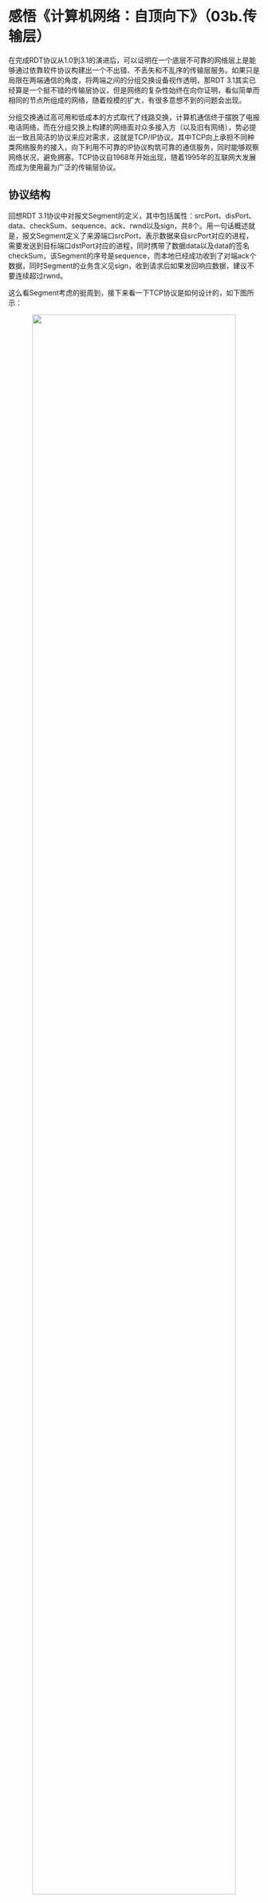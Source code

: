 # 感悟《计算机网络：自顶向下》（03b.传输层）

在完成RDT协议从1.0到3.1的演进后，可以证明在一个底层不可靠的网络层上是能够通过依靠软件协议构建出一个不出错、不丢失和不乱序的传输层服务。如果只是局限在两端通信的角度，将两端之间的分组交换设备视作透明，那RDT 3.1其实已经算是一个挺不错的传输层协议，但是网络的复杂性始终在向你证明，看似简单而相同的节点所组成的网络，随着规模的扩大，有很多意想不到的问题会出现。

分组交换通过高可用和低成本的方式取代了线路交换，计算机通信终于摆脱了电报电话网络，而在分组交换上构建的网络面对众多接入方（以及旧有网络），势必提出一致且简洁的协议来应对需求，这就是TCP/IP协议。其中TCP向上承担不同种类网络服务的接入，向下利用不可靠的IP协议构筑可靠的通信服务，同时能够观察网络状况，避免拥塞。TCP协议自1968年开始出现，随着1995年的互联网大发展而成为使用最为广泛的传输层协议。

## 协议结构

回想RDT 3.1协议中对报文Segment的定义，其中包括属性：srcPort、disPort、data、checkSum、sequence、ack、rwnd以及sign，共8个。用一句话概述就是，报文Segment定义了来源端口srcPort，表示数据来自srcPort对应的进程，需要发送到目标端口dstPort对应的进程，同时携带了数据data以及data的签名checkSum，该Segment的序号是sequence，而本地已经成功收到了对端ack个数据，同时Segment的业务含义见sign，收到请求后如果发回响应数据，建议不要连续超过rwnd。

这么看Segment考虑的挺周到，接下来看一下TCP协议是如何设计的，如下图所示：

<center>
<img src="https://weipeng2k.github.io/hot-wind/resources/computer-network/tcp-protocol.png" width="90%">
</center>

如上图所示，TCP协议设计的比较紧凑，从第4行的数据偏移量，也就是协议头的长度可以看出来，TCP协议是一个变长协议。协议自上而下，分别是发送端和接受端的端口，发送编号与响应编号，以及6位的保留位，6位的控制位和16位的窗口大小。如果对应到RDT 3.1的Segment上，缺失的概念就只剩下数据偏移量和紧急指针了，后者协议栈实现可以不关注，算是个可有可无的概念，接下来还是看一下数据偏移量。

数据偏移量Headersize表示的是TCP头的长度，但一般会乘以4，主要是只有4位的Headersize最多也就表示15，所以用一个乘4的潜规则可以多表示一些。如果只有TCP头的长度，那么携带的data长度如何表示呢？这就需要用到IP协议，因为在IP协议上会标出IP分组的长度以及IP头的长度，由于TCP报文是作为IP的payload，所以用户需要传输的data长度可以通过计算：IP分组长度 - IP头长度 - TCP头长度 这个公式得到。如果从变长协议的规范看，变长协议至少要包括数据报的总长度以及协议头长度（或者数据体长度）两个长度才能正常工作，所以可以看到TCP协议其实算不上一个能独立运作的协议，更直白的说，TCP是IP上的一种功能应用，是IP协议上的一种处理策略。

> 最原始的版本TCP和IP本来就设计在一起。

如果从UDP协议来看，UDP协议是定长协议，也就是头部始终是8字节，但是其长度字段是单独标识的，所以UDP协议可以算是一个能独立运作的协议，从这点看TCP协议设计的水平还是不怎么高，不自洽，不完备，但是和很多计算机底层技术一样，设计的不完美，但是不妨碍用。

对于控制位，功能也就是类似RDT协议中Segment.sign，它是6位的，也就是有6种功能，具体功能和描述如表所示，其中位数是自右向左：

|名称|位数|描述|
|----|----|----|
|URG|6|标识紧急指针有效|
|ACK|5|表示ACK号有效，因为ACK号是每次TCP传输中都携带的，假设第一次建立连接的TCP报文，其ACK号字段显然是无意义的，此时就需要控制位中的ACK来表示当前报文中的ACK号是否有意义|
|PSH|4|Flush操作，将发送数据从缓存中发到网络|
|RST|3|强制断开连接|
|SYN|2|发送和接收相互确认的需要，回忆RDT协议中建立连接的过程，目的就是同步序号到对端的游标，目的是达成共识|
|FIN|1|断开连接|

TCP协议的实现依靠协议栈程序，不同操作系统的实现会有不同，但由于TCP协议是共同的，所以不同操作系统的协议栈程序依旧能完成通信，简单说就是不同操作系统可以使用网络进行相互通信。

## 建立连接

在RDT协议的设计演化过程中，3.1版本的RDT提到了连接建立，它是通过三次单向的请求来完成通信两端对于连接状态能够达成共识的。TCP协议也是一样，通过“三次握手”来完成建立连接。连接建立除了交换发送编号、接收数据的窗口大小，还包括链路层帧的大小，也就是MTU（Maximum Segment Size）的大小。

传输层的连接建立关数据链路层什么事？管得也太宽了吧。在介绍原因之前，先简单看一下MTU是什么。

MTU表示数据链路层一个帧所能携带的最大数据量，这个帧的单位还是字节，毕竟在二层以上还属于字节，到物理层就是信号了。数据链路层有不同种类，目前使用最广泛的就是以太网，以太网默认是1500字节，其结构如下图所示：

<center>
<img src="https://weipeng2k.github.io/hot-wind/resources/computer-network/tcp-ethernet-with-ip.png" width="90%">
</center>

可以看到IP分组被装在一个帧里面，如果一个IP分组的大小超过了当前数据链路层的上限，被拆分到多个帧中，那么除了第一个帧还知道自己是谁，后面的帧里面装的就是阿巴阿巴了。从完整性的角度考虑，IP分组需要能够按照当前数据链路层定义的MTU大小来做好自身分片的规划，IP协议如此，TCP协议作为IP协议上层的一个“应用”，连协议头都不完备的它（TCP）就更没有资格讨价还价了。

虽然数据链路层定义的MTU，但是传输的数据中包含了IP与TCP的头信息，所以还需要将头信息数据从MTU的载荷中减去，由此得到MSS（Maximum Segment Size），最大的报文长度，看Segment就知道它是面向传输层的。

对于数据传输而言，上述分片策略如下图所示：

<center>
<img src="https://weipeng2k.github.io/hot-wind/resources/computer-network/tcp-mss.png" width="90%">
</center>

如上图所示，对于一个完整的HTTP协议消息（注意：消息表示该协议属于应用层），它的尺寸无疑是相对较大的，它会被按照MSS做分拆，拆好的数据会添加对应的TCP协议头，最终被放置到IP分组中，以分片形式发往对端。

不同数据链路层需要能够互联互通，方式就是适配TCP/IP协议。如果一个MTU是6400字节的数据链路层实现与以太网（1500字节）进行通信，以太网向对端发送的帧理论上能够被其识别，反之则不然。因此在进行TCP建连时，还需要交换自身的MSS大小，双方需要协商出一个用于通信的MSS，也就是取得min(MSS[src], MSS[dst])作为当前TCP连接所使用的MSS。

发起建连的一方，TCP报文的控制位SYN为真，sequence是随机生成的，只是表示一个位点，发送多少字节，它就会增加多少，而随机的目的主要是出于安全考虑。至于接收窗口是TCP报文头中定义的，而MSS这类的信息会放在TCP协议定义的可选字段中携带过去。

TCP协议建连的“三次握手”过程，如下图所示：

<center>
<img src="https://weipeng2k.github.io/hot-wind/resources/computer-network/tcp-connect-seq.png" width="90%">
</center>

如上图所示，客户端发起建连操作，一般是由程序调用socket来完成，一般步骤都是先定义服务端的IP和端口，也就是准备好服务端的Endpoint，然后调用connect方法进行连接。

在发送SYN报文之前，客户端协议栈需要为当前TCP连接分配好接收与发送缓存，同时完成本地（随机）端口的绑定，该端口的目的是向协议栈注册进程与端口的对应关系，保证对方回报文后，能根据它找到来时的路。当内存开辟完成，准备工作就绪后，还需要使用网络层提供的Path MTU Discovery机制，查询出当前数据链路层的MTU大小。一般该机制通过网络层ICMP协议实现，也就是调用对端之前，先撸一下自己，得到MSS后，就可以发送SYN报文了。

SYN报文包含了随机生成的sequence，接收窗口rwnd以及MSS等信息，依托IP协议的路由转发，如果一切顺利将会抵达服务端。如果发送的SYN报文丢失，TCP还会有重试机制，通过报文重传来确保可靠性，当然服务端收到报文后，也会校验一下，如果通过了，就就该服务端出牌了。

服务端收到SYN报文，由于服务端程序先期绑定到了对应网卡和端口上，所以SYN报文中对应的端口是可以找到服务端程序的。协议栈根据SYN报文以及分组中的端口和IP，创建出一个socket连接，该连接可以由<src-IP, src-Port, dst-IP, dst-Port>唯一确定。

> 以服务端的角度看，服务端程序绑定端口启动起来，外部有一个客户端通过TCP连接上来，此时会存在两个连接，一个是用来接收建连的连接，另一个是客户端和服务端之间的连接。

服务端连接一旦创建，就需要分配接收与发送缓存，同时会将连接信息注册到协议栈，这样协议栈可以通过<src-IP, src-Port, dst-IP, dst-Port>来定位到对应的TCP连接，也能从该连接找到服务端程序。服务端的初始化工作完成后，就需要将服务端的序号以及针对SYN报文的响应进行回复，也就是发出SYNACK报文，这个报文同时包含了SYN和ACK，简称为SYNACK报文。

SYNACK报文中SYN相关的部分就是服务端随机生成的sequence，以及和SYN报文中相类似的rwnd以及MSS等信息，而ACK相关的部分就是针对SYN报文中sequence的回复。假设SYN.sequence=23，那SYNACK.ack就会是24，表示24以前的数据已经收到，目前需要收到从24开始的数据。

SYNACK报文发回客户端后，客户端协议栈程序能够根据<src-IP, src-Port, dst-IP, dst-Port>确定是哪个TCP连接，以及是哪一个进程。根据SYNACK中src-Port以及分组中的src-IP，将对应的数据更新到协议栈，同时协议栈针对SYNACK报文中的SYN部分进行响应回复，发出ACK报文。

客户端发送的ACK报文主要包括了对SYNACK.sequence的回复，如果服务端发送的SYNACK.sequence=10, 则ACK.ack=11，这和之前的行为是类似的。需要注意两点：第一，ACK回复的是SYN或者说SYNACK的SYN部分，不会存在针对ACK的ACK报文；第二，上述建连过程都是操作系统内核中的协议栈进程来完成的，对用户进程是透明的，或者说无感的。

通过“三次握手”，TCP连接就在双方的共识中建立起来，客户端和服务端如何知晓该发送SYN或者SYNACK报文呢？答案是状态，根据各自的连接状态来期望得到的报文，以及得到报文后所做出的动作。建连状态的变迁如下图所示：

<center>
<img src="https://weipeng2k.github.io/hot-wind/resources/computer-network/tcp-connect-state.png" width="90%">
</center>

如上图所示，CLOSE、LISTEN、SYN-SENT、SYN-RCVD和ESTABLISHED这5个状态构成了两端TCP连接的状态全集，一旦连接建立完成，一切正常的情况下连接两端去看该连接，状态都是处于ESTABLISHED。不过客户端和服务端双方动作不一样，服务端有监听端口和接收连接建立请求的动作，所以状态也有所不同，客户端具有的状态是CLOSE、SYN-SENT和ESTABLISHED，服务端是CLOSE、LISTEN、SYN-RCVD和ESTABLISHED。

从服务端开始，创建了TCP连接，绑定到某个网卡接口（IP）和端口，状态从CLOSE变为LISTEN，代表该监听连接正常工作，可以用来接收其他Endpoint的建连请求。

客户端开启“三次握手”的第一步，发出SYN报文，状态由CLOSE变为SYN-SENT。服务端监听连接收到SYN报文，复制并初始化一个连接，该连接状态为SYN-RCVD，该连接和客户端连接是对应的，然后发出SYNACK报文。

客户端处于SYN-SENT状态，收到SYNACK报文后，更新本地连接信息，同时将连接状态变更为ESTABLISHED，发出针对SYNACK的确认报文，即ACK报文。服务端收到ACK报文后，状态从SYN-RCVD变为ESTABLISHED，两端TCP连接建立完成。

## 传输数据

两端连接建立完成后，就进入数据传输阶段，该阶段的执行与RDT协议类似，采用发送与确认的方式来确保数据可靠传输。以两台主机之间echo协议为例，TCP协议传输过程如下图所示：

<center>
<img src="https://weipeng2k.github.io/hot-wind/resources/computer-network/tcp-echo-protocol.png" width="90%">
</center>

如上图所示，主机A向主机B发送字符c，按照echo协议，主机B会回复相同的字符给主机A。主机A发送的报文序号为42，而确认ack是79，这代表当前报文的字节序号是42，而已经收到了78个字节，接下来期望从第79个收。主机B回复主机A，该报文不仅有对42号的确认，也就是确认ack为43，代表收到42个字节的数据，同时序号是79，也是主机A期望的。

用户在主机A上输入了字符c，主机B返回了字符c，最后主机A还是针对主机B的回复做了确认，表示已经成功收到了79个字节。

报文序号并不是根据报文的数量来进行自增的，TCP传输的标的是字节，因此是按照字节序号来定义，这点和RDT有些不同，不过本质没有区别。可以把TCP的工作理解为将一根香肠从一台主机搬到另一台主机，这根香肠无限长，TCP就根据MSS来切，它可以切成N段，然后一段段的传递过去。每一段都有长度，可以使用毫米计数，这样第N段香肠的序号就可以是Length(N - 1) + 1，也就是前N-1段长度的毫米数再加1，这样序号可以保证自增，同时序号也可以用来作为传输香肠长度的参考，比如：传输的香肠段序号是1234，这就不用关心它到底是第几段，而是能知道已经有1233毫米的香肠被传送到对端了。

报文发送离不开发送缓冲区，这点与RDT差不多，过程如下图所示：

<center>
<img src="https://weipeng2k.github.io/hot-wind/resources/computer-network/tcp-swnd.png" width="90%">
</center>

如上图所示，应用需要通过网络发送的数据不断的追加到缓冲区中，而将数据发送到网络后，需要有确认才能继续发送，为了解决可靠性和效率这两个对立的问题，使用发送窗口swnd来进行调和。TCP超时任务会与发送窗口的baseseq相关联，定时关注swnd中发送较早的数据是否收到响应，而对端传回的响应会推动baseseq向前移动，使得更多的数据从缓冲区中发往网络。

发往网络不是一个同步的过程，只是操作系统协议栈将报文最终转换成为数据帧，由网卡驱动将帧变为电信号，并通过网卡的端口将信号已高低电平的形式“表述”一遍即可，至于连接线材那边的事情，当前主机一概不管。

使用滑动窗口的方式来管理数据发送和对ACK的响应，目的就是发送报文后不必等待ack响应而是继续发送下一个报文，这样就可以充分跑满网络，有效提升利用率。因此TCP协议也有类似RDT协议的rwnd属性，用来告诉发送发，自己还能收多少数据，也就是你还能不看ack的发多少数据。与RDT协议类似，TCP依靠序号解决发送的顺序问题，ACK解决接收可靠性问题，缓冲区解决发送和消费的效率问题，再通过滑动窗口解决发送和响应能够异步的问题。

因为有了滑动窗口的存在，TCP响应除了完成ACK响应的工作还需要支持接受缓冲区大小带回（给发送方的）工作。如果这两个响应分开发送也是可以完成工作的，但是TCP协议能同时传输ack和rwnd，所以会合并到一起。如果频繁的发送响应效率会很低，所以TCP会有一定的积蓄效应，响应累积一下再发，比如：两个响应报文，ack分别为100和300，第一个响应报文一创建就发送不如等几秒，第二个响应报文创建后，发ack为300的更高效。这种累积效应不仅发生在响应上，发送端也是一样，需要发送的数据放入发送缓冲区后，尽可能的接近MSS后再发送，充分的利用网络。

上述策略还有一个专门的算法，叫Nagle，但对于时间敏感型应用就无法接受了，所以会通过配置SO_TCPNODELAY属性来禁止它，也就是告知协议栈，当前连接对于数据进入发送缓冲区后，立刻发送。这和JVM GC策略很像，面向吞吐还是面向响应优先，二者是有矛盾的，需要具体情况具体分析。

报文抵达对端，协议栈收到数据，检查完整性，并将报文中的数据连接起来，还原出来的数据会复制到应用进程相应的内存地址中，再触发中断告知应用进程可以读取数据。当应用进程消费相关数据后，协议栈就会找合适的时间发送响应，响应包含了ack和rwnd。

## 断开连接

TCP连接建立完成后就可以进行数据传输，当通信双方目标已经达成，就可以选择断开连接，参与通信的两端都可以发起断开连接的操作。

假设服务端发起断开连接，这需要使用到TCP报文控制位中的FIN，表示连接完结，两端交互的流程如下图：

<center>
<img src="https://weipeng2k.github.io/hot-wind/resources/computer-network/tcp-disconnect-seq.png" width="90%">
</center>

如上图所示，通过“四次挥手”两端完成TCP连接的拆除，两端各自发出了FIN报文，同时也对远端的FIN报文做出了ACK响应。由于TCP连接只存在于本地，所以TCP连接在发起断开后不会立刻删除，如果服务端发出FIN报文，客户端没有响应，服务端会进行重发，这样最大限度的让双方对于连接断开能够达成共识。

上述过程都是由操作系统协议栈负责的，对于应用进程而言是透明的，假设通信双方其中一方应用进程崩溃，上述断开连接的动作还是可以由协议栈程序来保证的，但如果是系统掉电的突发情况，对端就不会认为连接已经断开，只能经历若干次重传无果后强制断开。

和建连一样，断开连接也需要进行状态控制，断连状态的变迁如下图所示：

<center>
<img src="https://weipeng2k.github.io/hot-wind/resources/computer-network/tcp-disconnect-state.png" width="90%">
</center>

如上图所示，由客户端发起断开连接操作，此时客户端TCP连接的状态是ESTABLISHED，客户端进程调用close方法准备断开连接。客户端的FIN包发送后，客户端TCP连接状态变为FIN_WAIT_1，此时如果客户端进程再调用socket的写方法将会报错。

按照断开连接的契约，服务端会回复客户端的FIN报文，也就是ACK报文，客户端收到服务端发来的ACK报文后，状态变更为FIN_WAIT_2，该状态就开始关注服务端何时发出FIN报文了，也就是等待对端调用close方法来关闭连接。

服务端的FIN报文到达客户端后，客户端会针对该FIN报文做ACK回复，同时状态变为TIME_WAIT，由于收到了服务端的FIN报文，所以理论上没有数据再会由该连接到达客户端，客户端会等待一段时间，将连接状态变为CLOSE，随后拆除。

服务端收到客户端发来的FIN报文后，连接状态变为CLOSE_WAIT，服务端回复ACK后，向客户端发送的数据已经完毕，开始调用close方法，向客户端发出FIN报文。FIN报文发出后，服务端连接状态变为LAST_ACK，当客户端的ACK抵达服务端后，由于客户端之前已经不会再传输数据过来，所以直接将连接状态变为CLOSE，随之拆除当前连接，回收其缓冲区等分配的资源。

从TCP连接的建立和断开来看，除了传递用户的请求和响应数据，单独为了维护两端连接状态就需要7次往复，除去两端资源创建的开销不论，对于系统之间存在频繁的远程通信场景而言，选择短连接是非常不明智的。

## 流量控制

TCP为连接两端实体之间提供了流量控制机制，实现的方式是基于rwnd。和RDT协议类似，在TCP报文中存在rwnd属性，它用来告诉对端自己的缓存还剩多少，如果可以发过来的数据尽量不要超过它。

网络传输的双方，只要一方的接收缓存快满了，可能是应用程序处理的比较慢，也可能是系统负载非常高，这样协议栈回复给对端的报文中rwnd值就小，进而可以压制对端发送的速率。

## 拥塞控制

TCP工作在分组交换网络上，通信的两端各自在本地虚拟了一个连接，但传输的数据要真实的穿过路径中的若干节点。每个节点都像一个消息处理器，接收外部分组，根据IP进行分组路由，这种接收、存储和转发在每个分组交换节点上同时工作着。

如果使用TCP传输的设备肆意的向网络中发送数据，虽然目的是单纯的，地址也是正确的，但由于分组数据包太多，导致网络中某些节点超载，就会使得通过超载节点的不同数据包受到影响。这就要求TCP传输时，需要关注链路中不同节点的工作状态，不能太快，也不能太慢的发送数据，但这对于参与通信的两端来说，要求太高了。既然无法观测路径中的节点状态，那就退而求其次，通过观察网络，也就是对端回复数据包的情况，间接猜测当前网络的状态，根据间接观察到的结果，来决定发送数据的速率。

TCP观测哪些结果呢？一般有两个，即超时和3次连续相同冗余确认。对于超时而言，如果发送的报文在一段时间内没有被确认，这就代表路径不太畅通。连续收到3次冗余确认是指，发送方发送报文后，对端回复的多个报文中ack号相同，这就代表发送的若干报文中存在丢失，而只有出现缺失报文时，对端才会回复需要从某个序号开始的报文。从拥塞程度上看，超时会被认为是严重的拥塞，而3次连续相同冗余确认被认为是较轻的拥塞。

随着对端的响应或者数据到达，本地就能观测出拥塞情况，TCP协议通过引入拥塞窗口（Congestion Window，简称为cwnd）来影响发送速率。一般来说cwnd会从1开始，逐步增大，观测到拥塞后，再减小，一旦发现恢复后，再次增大，这种不断挑战网络传输底线的方式就构成了拥塞控制的解决方案。因此，发送窗口就是由接收窗口和拥塞窗口来决定的，如下图所示：

<center>
<img src="https://weipeng2k.github.io/hot-wind/resources/computer-network/tcp-swnd-cal.png" width="90%">
</center>

如上图所示，对于cwnd的增加或减少策略，可以影响到swnd，也就是影响网络的传输效率，而TCP的目的就是在保证网络可用，也就是保证大家都可以用的情况下，尽可能快的传输数据，提升网路利用率。因此，会有很多拥塞控制算法来优化这个过程，但基本思路就是在没有触发拥塞的情况下，逐步增加向网络中发送的数据量，如果一旦观察到拥塞发生，就降低发送速率。

cwnd常见的变化过程如下图所示：

<center>
<img src="https://weipeng2k.github.io/hot-wind/resources/computer-network/tcp-cwnd-sample.png" width="90%">
</center>

如上图所示，在初期cwnd会开启慢启动，这个阶段虽然叫慢启动，但是cwnd的扩张实际是非常快的，只是它从0或者1启动的。如果发现超时，cwnd会跌倒1，基本处于跌停状态，然后通过慢启动恢复到原来最高点的1/2，随后线性增长，而保守的线性增长阶段称为拥塞避免阶段。如果发现3次冗余ACK，代表出现了较轻拥塞，cwnd会跌倒当前的1/2，而不是跌倒1，随后开启拥塞避免阶段。

可以看到对于超时，TCP会使用慢启动配合拥塞避免的方式来逐步恢复流量，而对于轻度拥塞，会直接使用拥塞避免来处理。这样复杂的处理策略目的不是为了限制速率，而是提升传输量，保持两端尽可能的接近拥塞发生的临界点，在网络能够承载的前提下，尽快的完成传输。
